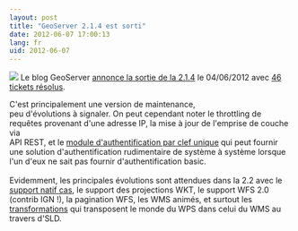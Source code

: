 ```yaml
---
layout: post
title: "GeoServer 2.1.4 est sorti"
date: 2012-06-07 17:00:13
lang: fr
uid: 2012-06-07
---
```


<a href="http://geoserver.org/"><img style="float: none;" src="http://static.geoserver.org/images/GeoServer_100.png" /></a> Le blog GeoServer
<a href="http://blog.geoserver.org/2012/06/04/geoserver-2-1-4-released/">annonce la
sortie de la 2.1.4</a> le 04/06/2012 avec <a href="http://jira.codehaus.org/secure/ReleaseNote.jspa?projectId=10311&amp;version=18238">
46 tickets résolus</a>. 

<!--more-->

C'est principalement une version de maintenance,<br />
peu d'évolutions à signaler. On peut cependant noter le <a>throttling de
requêtes provenant d'une adresse IP</a>, la mise à jour de l'emprise de couche
via<br />
API REST, et le <a href="http://docs.geoserver.org/stable/en/user/community/authkey/index.html">module
d'authentification par clef unique</a> qui peut fournir une solution
d'authentification rudimentaire de système à système lorsque l'un d'eux ne sait
pas fournir d'authentification basic.<br />
<br />
Evidemment, les principales évolutions sont attendues dans la 2.2 avec le
<a href="http://jira.codehaus.org/browse/GEOS-5064">support natif cas</a>, le
support des projections WKT, le support WFS 2.0 (contrib IGN !), la pagination
WFS, les WMS animés, et surtout les <a href="http://docs.codehaus.org/display/GEOTOOLS/Rendering+transformations">transformations</a>
qui transposent le monde du WPS dans celui du WMS au travers d'SLD.
